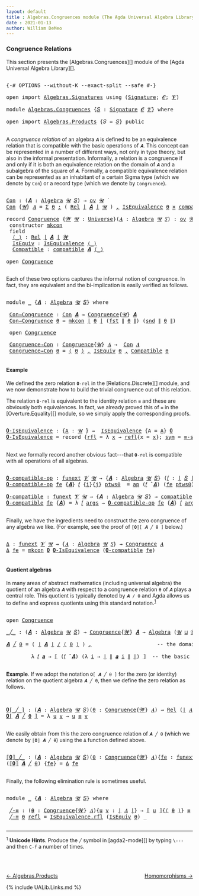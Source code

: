 ```yaml
---
layout: default
title : Algebras.Congruences module (The Agda Universal Algebra Library)
date : 2021-01-13
author: William DeMeo
---
```


### <a id="congruence-relations">Congruence Relations</a>
This section presents the [Algebras.Congruences][] module of the [Agda Universal Algebra Library][].

<pre class="Agda">

<a id="313" class="Symbol">{-#</a> <a id="317" class="Keyword">OPTIONS</a> <a id="325" class="Pragma">--without-K</a> <a id="337" class="Pragma">--exact-split</a> <a id="351" class="Pragma">--safe</a> <a id="358" class="Symbol">#-}</a>

<a id="363" class="Keyword">open</a> <a id="368" class="Keyword">import</a> <a id="375" href="Algebras.Signatures.html" class="Module">Algebras.Signatures</a> <a id="395" class="Keyword">using</a> <a id="401" class="Symbol">(</a><a id="402" href="Algebras.Signatures.html#1239" class="Function">Signature</a><a id="411" class="Symbol">;</a> <a id="413" href="Overture.Preliminaries.html#8157" class="Generalizable">𝓞</a><a id="414" class="Symbol">;</a> <a id="416" href="Universes.html#262" class="Generalizable">𝓥</a><a id="417" class="Symbol">)</a>

<a id="420" class="Keyword">module</a> <a id="427" href="Algebras.Congruences.html" class="Module">Algebras.Congruences</a> <a id="448" class="Symbol">{</a><a id="449" href="Algebras.Congruences.html#449" class="Bound">𝑆</a> <a id="451" class="Symbol">:</a> <a id="453" href="Algebras.Signatures.html#1239" class="Function">Signature</a> <a id="463" href="Overture.Preliminaries.html#8157" class="Generalizable">𝓞</a> <a id="465" href="Universes.html#262" class="Generalizable">𝓥</a><a id="466" class="Symbol">}</a> <a id="468" class="Keyword">where</a>

<a id="475" class="Keyword">open</a> <a id="480" class="Keyword">import</a> <a id="487" href="Algebras.Products.html" class="Module">Algebras.Products</a> <a id="505" class="Symbol">{</a><a id="506" class="Argument">𝑆</a> <a id="508" class="Symbol">=</a> <a id="510" href="Algebras.Congruences.html#449" class="Bound">𝑆</a><a id="511" class="Symbol">}</a> <a id="513" class="Keyword">public</a>

</pre>

A *congruence relation* of an algebra `𝑨` is defined to be an equivalence relation that is compatible with the basic operations of `𝑨`.  This concept can be represented in a number of different ways, not only in type theory, but also in the informal presentation.  Informally, a relation is a congruence if and only if it is both an equivalence relation on the domain of `𝑨` and a subalgebra of the square of `𝑨`.  Formally, a compatible equivalence relation can be represented as an inhabitant of a certain Sigma type (which we denote by `Con`) or a record type (which we denote by `Congruence`).

<pre class="Agda">

<a id="Con"></a><a id="1146" href="Algebras.Congruences.html#1146" class="Function">Con</a> <a id="1150" class="Symbol">:</a> <a id="1152" class="Symbol">(</a><a id="1153" href="Algebras.Congruences.html#1153" class="Bound">𝑨</a> <a id="1155" class="Symbol">:</a> <a id="1157" href="Algebras.Algebras.html#844" class="Function">Algebra</a> <a id="1165" href="Universes.html#260" class="Generalizable">𝓤</a> <a id="1167" href="Algebras.Congruences.html#449" class="Bound">𝑆</a><a id="1168" class="Symbol">)</a> <a id="1170" class="Symbol">→</a> <a id="1172" href="Algebras.Products.html#2262" class="Function">ov</a> <a id="1175" href="Universes.html#260" class="Generalizable">𝓤</a> <a id="1177" href="Universes.html#403" class="Function Operator">̇</a>
<a id="1179" href="Algebras.Congruences.html#1146" class="Function">Con</a> <a id="1183" class="Symbol">{</a><a id="1184" href="Algebras.Congruences.html#1184" class="Bound">𝓤</a><a id="1185" class="Symbol">}</a> <a id="1187" href="Algebras.Congruences.html#1187" class="Bound">𝑨</a> <a id="1189" class="Symbol">=</a> <a id="1191" href="MGS-MLTT.html#3074" class="Function">Σ</a> <a id="1193" href="Algebras.Congruences.html#1193" class="Bound">θ</a> <a id="1195" href="MGS-MLTT.html#3074" class="Function">꞉</a> <a id="1197" class="Symbol">(</a> <a id="1199" href="Relations.Discrete.html#6780" class="Function">Rel</a> <a id="1203" href="Overture.Preliminaries.html#13759" class="Function Operator">∣</a> <a id="1205" href="Algebras.Congruences.html#1187" class="Bound">𝑨</a> <a id="1207" href="Overture.Preliminaries.html#13759" class="Function Operator">∣</a> <a id="1209" href="Algebras.Congruences.html#1184" class="Bound">𝓤</a> <a id="1211" class="Symbol">)</a> <a id="1213" href="MGS-MLTT.html#3074" class="Function">,</a> <a id="1215" href="Relations.Quotients.html#2441" class="Record">IsEquivalence</a> <a id="1229" href="Algebras.Congruences.html#1193" class="Bound">θ</a> <a id="1231" href="MGS-MLTT.html#3515" class="Function Operator">×</a> <a id="1233" href="Algebras.Algebras.html#6873" class="Function">compatible</a> <a id="1244" href="Algebras.Congruences.html#1187" class="Bound">𝑨</a> <a id="1246" href="Algebras.Congruences.html#1193" class="Bound">θ</a>

<a id="1249" class="Keyword">record</a> <a id="Congruence"></a><a id="1256" href="Algebras.Congruences.html#1256" class="Record">Congruence</a> <a id="1267" class="Symbol">{</a><a id="1268" href="Algebras.Congruences.html#1268" class="Bound">𝓦</a> <a id="1270" href="Algebras.Congruences.html#1270" class="Bound">𝓤</a> <a id="1272" class="Symbol">:</a> <a id="1274" href="Agda.Primitive.html#423" class="Function">Universe</a><a id="1282" class="Symbol">}(</a><a id="1284" href="Algebras.Congruences.html#1284" class="Bound">𝑨</a> <a id="1286" class="Symbol">:</a> <a id="1288" href="Algebras.Algebras.html#844" class="Function">Algebra</a> <a id="1296" href="Algebras.Congruences.html#1270" class="Bound">𝓤</a> <a id="1298" href="Algebras.Congruences.html#449" class="Bound">𝑆</a><a id="1299" class="Symbol">)</a> <a id="1301" class="Symbol">:</a> <a id="1303" href="Algebras.Products.html#2262" class="Function">ov</a> <a id="1306" href="Algebras.Congruences.html#1268" class="Bound">𝓦</a> <a id="1308" href="Agda.Primitive.html#636" class="Function Operator">⊔</a> <a id="1310" href="Algebras.Congruences.html#1270" class="Bound">𝓤</a> <a id="1312" href="Universes.html#403" class="Function Operator">̇</a>  <a id="1315" class="Keyword">where</a>
 <a id="1322" class="Keyword">constructor</a> <a id="mkcon"></a><a id="1334" href="Algebras.Congruences.html#1334" class="InductiveConstructor">mkcon</a>
 <a id="1341" class="Keyword">field</a>
  <a id="Congruence.⟨_⟩"></a><a id="1349" href="Algebras.Congruences.html#1349" class="Field Operator">⟨_⟩</a> <a id="1353" class="Symbol">:</a> <a id="1355" href="Relations.Discrete.html#6780" class="Function">Rel</a> <a id="1359" href="Overture.Preliminaries.html#13759" class="Function Operator">∣</a> <a id="1361" href="Algebras.Congruences.html#1284" class="Bound">𝑨</a> <a id="1363" href="Overture.Preliminaries.html#13759" class="Function Operator">∣</a> <a id="1365" href="Algebras.Congruences.html#1268" class="Bound">𝓦</a>
  <a id="Congruence.IsEquiv"></a><a id="1369" href="Algebras.Congruences.html#1369" class="Field">IsEquiv</a> <a id="1377" class="Symbol">:</a> <a id="1379" href="Relations.Quotients.html#2441" class="Record">IsEquivalence</a> <a id="1393" href="Algebras.Congruences.html#1349" class="Field Operator">⟨_⟩</a>
  <a id="Congruence.Compatible"></a><a id="1399" href="Algebras.Congruences.html#1399" class="Field">Compatible</a> <a id="1410" class="Symbol">:</a> <a id="1412" href="Algebras.Algebras.html#6873" class="Function">compatible</a> <a id="1423" href="Algebras.Congruences.html#1284" class="Bound">𝑨</a> <a id="1425" href="Algebras.Congruences.html#1349" class="Field Operator">⟨_⟩</a>

<a id="1430" class="Keyword">open</a> <a id="1435" href="Algebras.Congruences.html#1256" class="Module">Congruence</a>

</pre>

Each of these two options captures the informal notion of congruence. In fact, they are equivalent and the bi-implication is easily verified as follows.

<pre class="Agda">

<a id="1627" class="Keyword">module</a> <a id="1634" href="Algebras.Congruences.html#1634" class="Module">_</a> <a id="1636" class="Symbol">{</a><a id="1637" href="Algebras.Congruences.html#1637" class="Bound">𝑨</a> <a id="1639" class="Symbol">:</a> <a id="1641" href="Algebras.Algebras.html#844" class="Function">Algebra</a> <a id="1649" href="Universes.html#260" class="Generalizable">𝓤</a> <a id="1651" href="Algebras.Congruences.html#449" class="Bound">𝑆</a><a id="1652" class="Symbol">}</a> <a id="1654" class="Keyword">where</a>

 <a id="1662" href="Algebras.Congruences.html#1662" class="Function">Con→Congruence</a> <a id="1677" class="Symbol">:</a> <a id="1679" href="Algebras.Congruences.html#1146" class="Function">Con</a> <a id="1683" href="Algebras.Congruences.html#1637" class="Bound">𝑨</a> <a id="1685" class="Symbol">→</a> <a id="1687" href="Algebras.Congruences.html#1256" class="Record">Congruence</a><a id="1697" class="Symbol">{</a><a id="1698" href="Algebras.Congruences.html#1649" class="Bound">𝓤</a><a id="1699" class="Symbol">}</a> <a id="1701" href="Algebras.Congruences.html#1637" class="Bound">𝑨</a>
 <a id="1704" href="Algebras.Congruences.html#1662" class="Function">Con→Congruence</a> <a id="1719" href="Algebras.Congruences.html#1719" class="Bound">θ</a> <a id="1721" class="Symbol">=</a> <a id="1723" href="Algebras.Congruences.html#1334" class="InductiveConstructor">mkcon</a> <a id="1729" href="Overture.Preliminaries.html#13759" class="Function Operator">∣</a> <a id="1731" href="Algebras.Congruences.html#1719" class="Bound">θ</a> <a id="1733" href="Overture.Preliminaries.html#13759" class="Function Operator">∣</a> <a id="1735" class="Symbol">(</a><a id="1736" href="Overture.Preliminaries.html#13763" class="Function">fst</a> <a id="1740" href="Overture.Preliminaries.html#13811" class="Function Operator">∥</a> <a id="1742" href="Algebras.Congruences.html#1719" class="Bound">θ</a> <a id="1744" href="Overture.Preliminaries.html#13811" class="Function Operator">∥</a><a id="1745" class="Symbol">)</a> <a id="1747" class="Symbol">(</a><a id="1748" href="Overture.Preliminaries.html#13815" class="Function">snd</a> <a id="1752" href="Overture.Preliminaries.html#13811" class="Function Operator">∥</a> <a id="1754" href="Algebras.Congruences.html#1719" class="Bound">θ</a> <a id="1756" href="Overture.Preliminaries.html#13811" class="Function Operator">∥</a><a id="1757" class="Symbol">)</a>

 <a id="1761" class="Keyword">open</a> <a id="1766" href="Algebras.Congruences.html#1256" class="Module">Congruence</a>

 <a id="1779" href="Algebras.Congruences.html#1779" class="Function">Congruence→Con</a> <a id="1794" class="Symbol">:</a> <a id="1796" href="Algebras.Congruences.html#1256" class="Record">Congruence</a><a id="1806" class="Symbol">{</a><a id="1807" href="Algebras.Congruences.html#1649" class="Bound">𝓤</a><a id="1808" class="Symbol">}</a> <a id="1810" href="Algebras.Congruences.html#1637" class="Bound">𝑨</a> <a id="1812" class="Symbol">→</a>  <a id="1815" href="Algebras.Congruences.html#1146" class="Function">Con</a> <a id="1819" href="Algebras.Congruences.html#1637" class="Bound">𝑨</a>
 <a id="1822" href="Algebras.Congruences.html#1779" class="Function">Congruence→Con</a> <a id="1837" href="Algebras.Congruences.html#1837" class="Bound">θ</a> <a id="1839" class="Symbol">=</a> <a id="1841" href="Algebras.Congruences.html#1349" class="Field Operator">⟨</a> <a id="1843" href="Algebras.Congruences.html#1837" class="Bound">θ</a> <a id="1845" href="Algebras.Congruences.html#1349" class="Field Operator">⟩</a> <a id="1847" href="Overture.Preliminaries.html#13063" class="InductiveConstructor Operator">,</a> <a id="1849" href="Algebras.Congruences.html#1369" class="Field">IsEquiv</a> <a id="1857" href="Algebras.Congruences.html#1837" class="Bound">θ</a> <a id="1859" href="Overture.Preliminaries.html#13063" class="InductiveConstructor Operator">,</a> <a id="1861" href="Algebras.Congruences.html#1399" class="Field">Compatible</a> <a id="1872" href="Algebras.Congruences.html#1837" class="Bound">θ</a>

</pre>


#### <a id="example">Example</a>
We defined the zero relation `𝟎-rel` in the [Relations.Discrete][] module, and we now demonstrate how to build the trivial congruence out of this relation.

The relation `𝟎-rel` is equivalent to the identity relation `≡` and these are obviously both equivalences. In fact, we already proved this of `≡` in the [Overture.Equality][] module, so we simply apply the corresponding proofs.

<pre class="Agda">

<a id="𝟎-IsEquivalence"></a><a id="2321" href="Algebras.Congruences.html#2321" class="Function">𝟎-IsEquivalence</a> <a id="2337" class="Symbol">:</a> <a id="2339" class="Symbol">{</a><a id="2340" href="Algebras.Congruences.html#2340" class="Bound">A</a> <a id="2342" class="Symbol">:</a> <a id="2344" href="Universes.html#260" class="Generalizable">𝓤</a> <a id="2346" href="Universes.html#403" class="Function Operator">̇</a><a id="2347" class="Symbol">}</a> <a id="2349" class="Symbol">→</a>  <a id="2352" href="Relations.Quotients.html#2441" class="Record">IsEquivalence</a> <a id="2366" class="Symbol">{</a><a id="2367" class="Argument">A</a> <a id="2369" class="Symbol">=</a> <a id="2371" href="Algebras.Congruences.html#2340" class="Bound">A</a><a id="2372" class="Symbol">}</a> <a id="2374" href="Relations.Discrete.html#7840" class="Function">𝟎</a>
<a id="2376" href="Algebras.Congruences.html#2321" class="Function">𝟎-IsEquivalence</a> <a id="2392" class="Symbol">=</a> <a id="2394" class="Keyword">record</a> <a id="2401" class="Symbol">{</a><a id="2402" href="Relations.Quotients.html#2505" class="Field">rfl</a> <a id="2406" class="Symbol">=</a> <a id="2408" class="Symbol">λ</a> <a id="2410" href="Algebras.Congruences.html#2410" class="Bound">x</a> <a id="2412" class="Symbol">→</a> <a id="2414" href="Identity-Type.html#162" class="InductiveConstructor">refl</a><a id="2418" class="Symbol">{</a><a id="2419" class="Argument">x</a> <a id="2421" class="Symbol">=</a> <a id="2423" href="Algebras.Congruences.html#2410" class="Bound">x</a><a id="2424" class="Symbol">};</a> <a id="2427" href="Relations.Quotients.html#2529" class="Field">sym</a> <a id="2431" class="Symbol">=</a> <a id="2433" href="Overture.Equality.html#2864" class="Function">≡-symmetric</a><a id="2444" class="Symbol">;</a> <a id="2446" href="Relations.Quotients.html#2553" class="Field">trans</a> <a id="2452" class="Symbol">=</a> <a id="2454" href="Overture.Equality.html#3004" class="Function">≡-transitive</a><a id="2466" class="Symbol">}</a>

</pre>

Next we formally record another obvious fact---that `𝟎-rel` is compatible with all operations of all algebras.

<pre class="Agda">

<a id="𝟎-compatible-op"></a><a id="2607" href="Algebras.Congruences.html#2607" class="Function">𝟎-compatible-op</a> <a id="2623" class="Symbol">:</a> <a id="2625" href="MGS-FunExt-from-Univalence.html#393" class="Function">funext</a> <a id="2632" href="Algebras.Congruences.html#465" class="Bound">𝓥</a> <a id="2634" href="Universes.html#260" class="Generalizable">𝓤</a> <a id="2636" class="Symbol">→</a> <a id="2638" class="Symbol">{</a><a id="2639" href="Algebras.Congruences.html#2639" class="Bound">𝑨</a> <a id="2641" class="Symbol">:</a> <a id="2643" href="Algebras.Algebras.html#844" class="Function">Algebra</a> <a id="2651" href="Universes.html#260" class="Generalizable">𝓤</a> <a id="2653" href="Algebras.Congruences.html#449" class="Bound">𝑆</a><a id="2654" class="Symbol">}</a> <a id="2656" class="Symbol">(</a><a id="2657" href="Algebras.Congruences.html#2657" class="Bound">𝑓</a> <a id="2659" class="Symbol">:</a> <a id="2661" href="Overture.Preliminaries.html#13759" class="Function Operator">∣</a> <a id="2663" href="Algebras.Congruences.html#449" class="Bound">𝑆</a> <a id="2665" href="Overture.Preliminaries.html#13759" class="Function Operator">∣</a><a id="2666" class="Symbol">)</a> <a id="2668" class="Symbol">→</a> <a id="2670" class="Symbol">(</a><a id="2671" href="Algebras.Congruences.html#2657" class="Bound">𝑓</a> <a id="2673" href="Algebras.Algebras.html#3080" class="Function Operator">̂</a> <a id="2675" href="Algebras.Congruences.html#2639" class="Bound">𝑨</a><a id="2676" class="Symbol">)</a> <a id="2678" href="Relations.Discrete.html#9896" class="Function Operator">|:</a> <a id="2681" href="Relations.Discrete.html#7840" class="Function">𝟎</a>
<a id="2683" href="Algebras.Congruences.html#2607" class="Function">𝟎-compatible-op</a> <a id="2699" href="Algebras.Congruences.html#2699" class="Bound">fe</a> <a id="2702" class="Symbol">{</a><a id="2703" href="Algebras.Congruences.html#2703" class="Bound">𝑨</a><a id="2704" class="Symbol">}</a> <a id="2706" href="Algebras.Congruences.html#2706" class="Bound">𝑓</a> <a id="2708" class="Symbol">{</a><a id="2709" href="Algebras.Congruences.html#2709" class="Bound">i</a><a id="2710" class="Symbol">}{</a><a id="2712" href="Algebras.Congruences.html#2712" class="Bound">j</a><a id="2713" class="Symbol">}</a> <a id="2715" href="Algebras.Congruences.html#2715" class="Bound">ptws0</a>  <a id="2722" class="Symbol">=</a> <a id="2724" href="MGS-MLTT.html#6613" class="Function">ap</a> <a id="2727" class="Symbol">(</a><a id="2728" href="Algebras.Congruences.html#2706" class="Bound">𝑓</a> <a id="2730" href="Algebras.Algebras.html#3080" class="Function Operator">̂</a> <a id="2732" href="Algebras.Congruences.html#2703" class="Bound">𝑨</a><a id="2733" class="Symbol">)</a> <a id="2735" class="Symbol">(</a><a id="2736" href="Algebras.Congruences.html#2699" class="Bound">fe</a> <a id="2739" href="Algebras.Congruences.html#2715" class="Bound">ptws0</a><a id="2744" class="Symbol">)</a>

<a id="𝟎-compatible"></a><a id="2747" href="Algebras.Congruences.html#2747" class="Function">𝟎-compatible</a> <a id="2760" class="Symbol">:</a> <a id="2762" href="MGS-FunExt-from-Univalence.html#393" class="Function">funext</a> <a id="2769" href="Algebras.Congruences.html#465" class="Bound">𝓥</a> <a id="2771" href="Universes.html#260" class="Generalizable">𝓤</a> <a id="2773" class="Symbol">→</a> <a id="2775" class="Symbol">{</a><a id="2776" href="Algebras.Congruences.html#2776" class="Bound">𝑨</a> <a id="2778" class="Symbol">:</a> <a id="2780" href="Algebras.Algebras.html#844" class="Function">Algebra</a> <a id="2788" href="Universes.html#260" class="Generalizable">𝓤</a> <a id="2790" href="Algebras.Congruences.html#449" class="Bound">𝑆</a><a id="2791" class="Symbol">}</a> <a id="2793" class="Symbol">→</a> <a id="2795" href="Algebras.Algebras.html#6873" class="Function">compatible</a> <a id="2806" href="Algebras.Congruences.html#2776" class="Bound">𝑨</a> <a id="2808" href="Relations.Discrete.html#7840" class="Function">𝟎</a>
<a id="2810" href="Algebras.Congruences.html#2747" class="Function">𝟎-compatible</a> <a id="2823" href="Algebras.Congruences.html#2823" class="Bound">fe</a> <a id="2826" class="Symbol">{</a><a id="2827" href="Algebras.Congruences.html#2827" class="Bound">𝑨</a><a id="2828" class="Symbol">}</a> <a id="2830" class="Symbol">=</a> <a id="2832" class="Symbol">λ</a> <a id="2834" href="Algebras.Congruences.html#2834" class="Bound">𝑓</a> <a id="2836" href="Algebras.Congruences.html#2836" class="Bound">args</a> <a id="2841" class="Symbol">→</a> <a id="2843" href="Algebras.Congruences.html#2607" class="Function">𝟎-compatible-op</a> <a id="2859" href="Algebras.Congruences.html#2823" class="Bound">fe</a> <a id="2862" class="Symbol">{</a><a id="2863" href="Algebras.Congruences.html#2827" class="Bound">𝑨</a><a id="2864" class="Symbol">}</a> <a id="2866" href="Algebras.Congruences.html#2834" class="Bound">𝑓</a> <a id="2868" href="Algebras.Congruences.html#2836" class="Bound">args</a>

</pre>

Finally, we have the ingredients need to construct the zero congruence of any algebra we like. (For example, see the proof of `⟦𝟎⟧[ 𝑨 ╱ θ ]` below.)

<pre class="Agda">

<a id="Δ"></a><a id="3050" href="Algebras.Congruences.html#3050" class="Function">Δ</a> <a id="3052" class="Symbol">:</a> <a id="3054" href="MGS-FunExt-from-Univalence.html#393" class="Function">funext</a> <a id="3061" href="Algebras.Congruences.html#465" class="Bound">𝓥</a> <a id="3063" href="Universes.html#260" class="Generalizable">𝓤</a> <a id="3065" class="Symbol">→</a> <a id="3067" class="Symbol">{</a><a id="3068" href="Algebras.Congruences.html#3068" class="Bound">𝑨</a> <a id="3070" class="Symbol">:</a> <a id="3072" href="Algebras.Algebras.html#844" class="Function">Algebra</a> <a id="3080" href="Universes.html#260" class="Generalizable">𝓤</a> <a id="3082" href="Algebras.Congruences.html#449" class="Bound">𝑆</a><a id="3083" class="Symbol">}</a> <a id="3085" class="Symbol">→</a> <a id="3087" href="Algebras.Congruences.html#1256" class="Record">Congruence</a> <a id="3098" href="Algebras.Congruences.html#3068" class="Bound">𝑨</a>
<a id="3100" href="Algebras.Congruences.html#3050" class="Function">Δ</a> <a id="3102" href="Algebras.Congruences.html#3102" class="Bound">fe</a> <a id="3105" class="Symbol">=</a> <a id="3107" href="Algebras.Congruences.html#1334" class="InductiveConstructor">mkcon</a> <a id="3113" href="Relations.Discrete.html#7840" class="Function">𝟎</a> <a id="3115" href="Algebras.Congruences.html#2321" class="Function">𝟎-IsEquivalence</a> <a id="3131" class="Symbol">(</a><a id="3132" href="Algebras.Congruences.html#2747" class="Function">𝟎-compatible</a> <a id="3145" href="Algebras.Congruences.html#3102" class="Bound">fe</a><a id="3147" class="Symbol">)</a>

</pre>


#### <a id="quotient-algebras">Quotient algebras</a>
In many areas of abstract mathematics (including universal algebra) the quotient of an algebra `𝑨` with respect to a congruence relation `θ` of `𝑨` plays a central role. This quotient is typically denoted by `𝑨 / θ` and Agda allows us to define and express quotients using this standard notation.<sup>[1](Algebras.Congruences.html#fn1)</sup>

<pre class="Agda">

<a id="3573" class="Keyword">open</a> <a id="3578" href="Algebras.Congruences.html#1256" class="Module">Congruence</a>

<a id="_╱_"></a><a id="3590" href="Algebras.Congruences.html#3590" class="Function Operator">_╱_</a> <a id="3594" class="Symbol">:</a> <a id="3596" class="Symbol">(</a><a id="3597" href="Algebras.Congruences.html#3597" class="Bound">𝑨</a> <a id="3599" class="Symbol">:</a> <a id="3601" href="Algebras.Algebras.html#844" class="Function">Algebra</a> <a id="3609" href="Universes.html#260" class="Generalizable">𝓤</a> <a id="3611" href="Algebras.Congruences.html#449" class="Bound">𝑆</a><a id="3612" class="Symbol">)</a> <a id="3614" class="Symbol">→</a> <a id="3616" href="Algebras.Congruences.html#1256" class="Record">Congruence</a><a id="3626" class="Symbol">{</a><a id="3627" href="Universes.html#264" class="Generalizable">𝓦</a><a id="3628" class="Symbol">}</a> <a id="3630" href="Algebras.Congruences.html#3597" class="Bound">𝑨</a> <a id="3632" class="Symbol">→</a> <a id="3634" href="Algebras.Algebras.html#844" class="Function">Algebra</a> <a id="3642" class="Symbol">(</a><a id="3643" href="Universes.html#260" class="Generalizable">𝓤</a> <a id="3645" href="Agda.Primitive.html#636" class="Function Operator">⊔</a> <a id="3647" href="Universes.html#264" class="Generalizable">𝓦</a> <a id="3649" href="Agda.Primitive.html#606" class="Function Operator">⁺</a><a id="3650" class="Symbol">)</a> <a id="3652" href="Algebras.Congruences.html#449" class="Bound">𝑆</a>

<a id="3655" href="Algebras.Congruences.html#3655" class="Bound">𝑨</a> <a id="3657" href="Algebras.Congruences.html#3590" class="Function Operator">╱</a> <a id="3659" href="Algebras.Congruences.html#3659" class="Bound">θ</a> <a id="3661" class="Symbol">=</a> <a id="3663" class="Symbol">(</a> <a id="3665" href="Overture.Preliminaries.html#13759" class="Function Operator">∣</a> <a id="3667" href="Algebras.Congruences.html#3655" class="Bound">𝑨</a> <a id="3669" href="Overture.Preliminaries.html#13759" class="Function Operator">∣</a> <a id="3671" href="Relations.Quotients.html#4100" class="Function Operator">/</a> <a id="3673" href="Algebras.Congruences.html#1349" class="Field Operator">⟨</a> <a id="3675" href="Algebras.Congruences.html#3659" class="Bound">θ</a> <a id="3677" href="Algebras.Congruences.html#1349" class="Field Operator">⟩</a> <a id="3679" class="Symbol">)</a> <a id="3681" href="Overture.Preliminaries.html#13063" class="InductiveConstructor Operator">,</a>                     <a id="3703" class="Comment">-- the domain of the quotient algebra</a>

        <a id="3750" class="Symbol">λ</a> <a id="3752" href="Algebras.Congruences.html#3752" class="Bound">𝑓</a> <a id="3754" href="Algebras.Congruences.html#3754" class="Bound">𝒂</a> <a id="3756" class="Symbol">→</a> <a id="3758" href="Relations.Quotients.html#4296" class="Function Operator">⟦</a> <a id="3760" class="Symbol">(</a><a id="3761" href="Algebras.Congruences.html#3752" class="Bound">𝑓</a> <a id="3763" href="Algebras.Algebras.html#3080" class="Function Operator">̂</a> <a id="3765" href="Algebras.Congruences.html#3655" class="Bound">𝑨</a><a id="3766" class="Symbol">)</a> <a id="3768" class="Symbol">(λ</a> <a id="3771" href="Algebras.Congruences.html#3771" class="Bound">i</a> <a id="3773" class="Symbol">→</a> <a id="3775" href="Overture.Preliminaries.html#13759" class="Function Operator">∣</a> <a id="3777" href="Overture.Preliminaries.html#13811" class="Function Operator">∥</a> <a id="3779" href="Algebras.Congruences.html#3754" class="Bound">𝒂</a> <a id="3781" href="Algebras.Congruences.html#3771" class="Bound">i</a> <a id="3783" href="Overture.Preliminaries.html#13811" class="Function Operator">∥</a> <a id="3785" href="Overture.Preliminaries.html#13759" class="Function Operator">∣</a><a id="3786" class="Symbol">)</a> <a id="3788" href="Relations.Quotients.html#4296" class="Function Operator">⟧</a>  <a id="3791" class="Comment">-- the basic operations of the quotient algebra</a>

</pre>

**Example**. If we adopt the notation `𝟎[ 𝑨 ╱ θ ]` for the zero (or identity) relation on the quotient algebra `𝑨 ╱ θ`, then we define the zero relation as follows.

<pre class="Agda">


<a id="𝟎[_╱_]"></a><a id="4033" href="Algebras.Congruences.html#4033" class="Function Operator">𝟎[_╱_]</a> <a id="4040" class="Symbol">:</a> <a id="4042" class="Symbol">(</a><a id="4043" href="Algebras.Congruences.html#4043" class="Bound">𝑨</a> <a id="4045" class="Symbol">:</a> <a id="4047" href="Algebras.Algebras.html#844" class="Function">Algebra</a> <a id="4055" href="Universes.html#260" class="Generalizable">𝓤</a> <a id="4057" href="Algebras.Congruences.html#449" class="Bound">𝑆</a><a id="4058" class="Symbol">)(</a><a id="4060" href="Algebras.Congruences.html#4060" class="Bound">θ</a> <a id="4062" class="Symbol">:</a> <a id="4064" href="Algebras.Congruences.html#1256" class="Record">Congruence</a><a id="4074" class="Symbol">{</a><a id="4075" href="Universes.html#264" class="Generalizable">𝓦</a><a id="4076" class="Symbol">}</a> <a id="4078" href="Algebras.Congruences.html#4043" class="Bound">𝑨</a><a id="4079" class="Symbol">)</a> <a id="4081" class="Symbol">→</a> <a id="4083" href="Relations.Discrete.html#6780" class="Function">Rel</a> <a id="4087" class="Symbol">(</a><a id="4088" href="Overture.Preliminaries.html#13759" class="Function Operator">∣</a> <a id="4090" href="Algebras.Congruences.html#4043" class="Bound">𝑨</a> <a id="4092" href="Overture.Preliminaries.html#13759" class="Function Operator">∣</a> <a id="4094" href="Relations.Quotients.html#4100" class="Function Operator">/</a> <a id="4096" href="Algebras.Congruences.html#1349" class="Field Operator">⟨</a> <a id="4098" href="Algebras.Congruences.html#4060" class="Bound">θ</a> <a id="4100" href="Algebras.Congruences.html#1349" class="Field Operator">⟩</a><a id="4101" class="Symbol">)(</a><a id="4103" href="Universes.html#260" class="Generalizable">𝓤</a> <a id="4105" href="Agda.Primitive.html#636" class="Function Operator">⊔</a> <a id="4107" href="Universes.html#264" class="Generalizable">𝓦</a> <a id="4109" href="Agda.Primitive.html#606" class="Function Operator">⁺</a><a id="4110" class="Symbol">)</a>
<a id="4112" href="Algebras.Congruences.html#4033" class="Function Operator">𝟎[</a> <a id="4115" href="Algebras.Congruences.html#4115" class="Bound">𝑨</a> <a id="4117" href="Algebras.Congruences.html#4033" class="Function Operator">╱</a> <a id="4119" href="Algebras.Congruences.html#4119" class="Bound">θ</a> <a id="4121" href="Algebras.Congruences.html#4033" class="Function Operator">]</a> <a id="4123" class="Symbol">=</a> <a id="4125" class="Symbol">λ</a> <a id="4127" href="Algebras.Congruences.html#4127" class="Bound">u</a> <a id="4129" href="Algebras.Congruences.html#4129" class="Bound">v</a> <a id="4131" class="Symbol">→</a> <a id="4133" href="Algebras.Congruences.html#4127" class="Bound">u</a> <a id="4135" href="Overture.Equality.html#2388" class="Datatype Operator">≡</a> <a id="4137" href="Algebras.Congruences.html#4129" class="Bound">v</a>

</pre>

We easily obtain from this the zero congruence relation of `𝑨 ╱ θ` (which we denote by `⟦𝟎⟧ 𝑨 ╱ θ`) using the `Δ` function defined above.

<pre class="Agda">

<a id="⟦𝟎⟧_╱_"></a><a id="4305" href="Algebras.Congruences.html#4305" class="Function Operator">⟦𝟎⟧_╱_</a> <a id="4312" class="Symbol">:</a> <a id="4314" class="Symbol">(</a><a id="4315" href="Algebras.Congruences.html#4315" class="Bound">𝑨</a> <a id="4317" class="Symbol">:</a> <a id="4319" href="Algebras.Algebras.html#844" class="Function">Algebra</a> <a id="4327" href="Universes.html#260" class="Generalizable">𝓤</a> <a id="4329" href="Algebras.Congruences.html#449" class="Bound">𝑆</a><a id="4330" class="Symbol">)(</a><a id="4332" href="Algebras.Congruences.html#4332" class="Bound">θ</a> <a id="4334" class="Symbol">:</a> <a id="4336" href="Algebras.Congruences.html#1256" class="Record">Congruence</a><a id="4346" class="Symbol">{</a><a id="4347" href="Universes.html#264" class="Generalizable">𝓦</a><a id="4348" class="Symbol">}</a> <a id="4350" href="Algebras.Congruences.html#4315" class="Bound">𝑨</a><a id="4351" class="Symbol">){</a><a id="4353" href="Algebras.Congruences.html#4353" class="Bound">fe</a> <a id="4356" class="Symbol">:</a> <a id="4358" href="MGS-FunExt-from-Univalence.html#393" class="Function">funext</a> <a id="4365" href="Algebras.Congruences.html#465" class="Bound">𝓥</a> <a id="4367" class="Symbol">(</a><a id="4368" href="Universes.html#260" class="Generalizable">𝓤</a> <a id="4370" href="Agda.Primitive.html#636" class="Function Operator">⊔</a> <a id="4372" href="Universes.html#264" class="Generalizable">𝓦</a> <a id="4374" href="Agda.Primitive.html#606" class="Function Operator">⁺</a><a id="4375" class="Symbol">)}</a> <a id="4378" class="Symbol">→</a> <a id="4380" href="Algebras.Congruences.html#1256" class="Record">Congruence</a> <a id="4391" class="Symbol">(</a><a id="4392" href="Algebras.Congruences.html#4315" class="Bound">𝑨</a> <a id="4394" href="Algebras.Congruences.html#3590" class="Function Operator">╱</a> <a id="4396" href="Algebras.Congruences.html#4332" class="Bound">θ</a><a id="4397" class="Symbol">)</a>
<a id="4399" class="Symbol">(</a><a id="4400" href="Algebras.Congruences.html#4305" class="Function Operator">⟦𝟎⟧</a> <a id="4404" href="Algebras.Congruences.html#4404" class="Bound">𝑨</a> <a id="4406" href="Algebras.Congruences.html#4305" class="Function Operator">╱</a> <a id="4408" href="Algebras.Congruences.html#4408" class="Bound">θ</a><a id="4409" class="Symbol">)</a> <a id="4411" class="Symbol">{</a><a id="4412" href="Algebras.Congruences.html#4412" class="Bound">fe</a><a id="4414" class="Symbol">}</a> <a id="4416" class="Symbol">=</a> <a id="4418" href="Algebras.Congruences.html#3050" class="Function">Δ</a> <a id="4420" href="Algebras.Congruences.html#4412" class="Bound">fe</a>

</pre>


Finally, the following elimination rule is sometimes useful.

<pre class="Agda">

<a id="4513" class="Keyword">module</a> <a id="4520" href="Algebras.Congruences.html#4520" class="Module">_</a> <a id="4522" class="Symbol">{</a><a id="4523" href="Algebras.Congruences.html#4523" class="Bound">𝑨</a> <a id="4525" class="Symbol">:</a> <a id="4527" href="Algebras.Algebras.html#844" class="Function">Algebra</a> <a id="4535" href="Universes.html#260" class="Generalizable">𝓤</a> <a id="4537" href="Algebras.Congruences.html#449" class="Bound">𝑆</a><a id="4538" class="Symbol">}</a> <a id="4540" class="Keyword">where</a>

 <a id="4548" href="Algebras.Congruences.html#4548" class="Function">╱-≡</a> <a id="4552" class="Symbol">:</a> <a id="4554" class="Symbol">(</a><a id="4555" href="Algebras.Congruences.html#4555" class="Bound">θ</a> <a id="4557" class="Symbol">:</a> <a id="4559" href="Algebras.Congruences.html#1256" class="Record">Congruence</a><a id="4569" class="Symbol">{</a><a id="4570" href="Universes.html#264" class="Generalizable">𝓦</a><a id="4571" class="Symbol">}</a> <a id="4573" href="Algebras.Congruences.html#4523" class="Bound">𝑨</a><a id="4574" class="Symbol">){</a><a id="4576" href="Algebras.Congruences.html#4576" class="Bound">u</a> <a id="4578" href="Algebras.Congruences.html#4578" class="Bound">v</a> <a id="4580" class="Symbol">:</a> <a id="4582" href="Overture.Preliminaries.html#13759" class="Function Operator">∣</a> <a id="4584" href="Algebras.Congruences.html#4523" class="Bound">𝑨</a> <a id="4586" href="Overture.Preliminaries.html#13759" class="Function Operator">∣</a><a id="4587" class="Symbol">}</a> <a id="4589" class="Symbol">→</a> <a id="4591" href="Relations.Quotients.html#4296" class="Function Operator">⟦</a> <a id="4593" href="Algebras.Congruences.html#4576" class="Bound">u</a> <a id="4595" href="Relations.Quotients.html#4296" class="Function Operator">⟧</a><a id="4596" class="Symbol">{</a><a id="4597" href="Algebras.Congruences.html#1349" class="Field Operator">⟨</a> <a id="4599" href="Algebras.Congruences.html#4555" class="Bound">θ</a> <a id="4601" href="Algebras.Congruences.html#1349" class="Field Operator">⟩</a><a id="4602" class="Symbol">}</a> <a id="4604" href="Overture.Equality.html#2388" class="Datatype Operator">≡</a> <a id="4606" href="Relations.Quotients.html#4296" class="Function Operator">⟦</a> <a id="4608" href="Algebras.Congruences.html#4578" class="Bound">v</a> <a id="4610" href="Relations.Quotients.html#4296" class="Function Operator">⟧</a> <a id="4612" class="Symbol">→</a> <a id="4614" href="Algebras.Congruences.html#1349" class="Field Operator">⟨</a> <a id="4616" href="Algebras.Congruences.html#4555" class="Bound">θ</a> <a id="4618" href="Algebras.Congruences.html#1349" class="Field Operator">⟩</a> <a id="4620" href="Algebras.Congruences.html#4576" class="Bound">u</a> <a id="4622" href="Algebras.Congruences.html#4578" class="Bound">v</a>
 <a id="4625" href="Algebras.Congruences.html#4548" class="Function">╱-≡</a> <a id="4629" href="Algebras.Congruences.html#4629" class="Bound">θ</a> <a id="4631" href="Identity-Type.html#162" class="InductiveConstructor">refl</a> <a id="4636" class="Symbol">=</a> <a id="4638" href="Relations.Quotients.html#2505" class="Field">IsEquivalence.rfl</a> <a id="4656" class="Symbol">(</a><a id="4657" href="Algebras.Congruences.html#1369" class="Field">IsEquiv</a> <a id="4665" href="Algebras.Congruences.html#4629" class="Bound">θ</a><a id="4666" class="Symbol">)</a> <a id="4668" class="Symbol">_</a>

</pre>

--------------------------------------

<sup>1</sup><span class="footnote" id="fn1"> **Unicode Hints**. Produce the `╱` symbol in [agda2-mode][] by typing `\---` and then `C-f` a number of times.</span>



<br>
<br>

[← Algebras.Products](Algebras.Products.html)
<span style="float:right;">[Homomorphisms →](Homomorphisms.html)</span>

{% include UALib.Links.md %}
